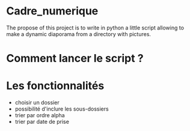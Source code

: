 # Cadre_numerique
The propose of this project is to write in python a little script allowing to make a dynamic diaporama from a directory with pictures.

# Comment lancer le script ?

# Les fonctionnalités
- choisir un dossier
- possibilité d'inclure les sous-dossiers
- trier par ordre alpha
- trier par date de prise
